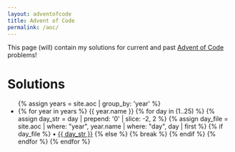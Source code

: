 ```yaml
---
layout: adventofcode
title: Advent of Code
permalink: /aoc/
---
```


This page (will) contain my solutions for current and past [Advent of Code](https://adventofcode.com/) problems!

# Solutions
<ul>
{% assign years = site.aoc | group_by: 'year' %}
    <li> 
    {% for year in years %}
        {{ year.name }}
        {% for day in (1..25) %}
            {% assign day_str = day | prepend: '0' | slice: -2, 2 %}
            {% assign day_file = site.aoc | where: "year", year.name | where: "day", day | first %}
            {% if day_file %}
            • <a href="/aoc/{{ year.name }}/day{{ day_str }}">{{ day_str }}</a>
            {% else %}
                {% break %}
            {% endif %}
        {% endfor %}
    {% endfor %}
    </li>
</ul>

